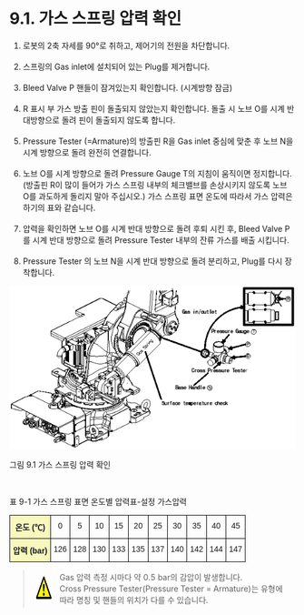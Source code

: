 ﻿# 9.1. 가스 스프링 압력 확인

<ol style="list-style-type:decimal" start="1">
    <li>
로봇의 2축 자세를 90°로 취하고, 제어기의 전원을 차단합니다.
</li><br>
    <li>
스프링의 Gas inlet에 설치되어 있는 Plug를 제거합니다.
</li><br>
    <li>
Bleed Valve P 핸들이 잠겨있는지 확인합니다. (시계방향 잠금)
</li><br>
    <li>
R 표시 부 가스 방출 핀이 돌출되지 않았는지 확인합니다. 돌출 시 노브 O를 시계 반대방향으로 돌려 핀이 돌출되지 않도록 합니다.
</li><br>
    <li>
Pressure Tester (=Armature)의 방출핀 R을 Gas inlet 중심에 맞춘 후 노브 N을 시계 방향으로 돌려 완전히 연결합니다.
</li><br>
    <li>
노브 O를 시계 방향으로 돌려 Pressure Gauge T의 지침이 움직이면 정지합니다. 
(방출핀 R이 많이 들어가 가스 스프링 내부의 체크밸브를 손상시키지 않도록 노브 O를 과도하게 돌리지 말아 주십시오.) 
가스 스프링 표면 온도에 따라서 가스 압력은 하기의 표와 같습니다.
</li><br>
    <li>
압력을 확인하면 노브 O를 시계 반대 방향으로 돌려 후퇴 시킨 후, Bleed Valve P를 시계 반대 방향으로 돌려 Pressure Tester 내부의 잔류 가스를 배출 시킵니다.
</li><br>
    <li>
Pressure Tester 의 노브 N을 시계 반대 방향으로 돌려 분리하고, Plug를 다시 장착합니다.
</li>
</ol>



![](../_assets/그림_9.1_가스스프링_압력_확인.png)

그림 9.1 가스 스프링 압력 확인

</br>

표 9-1 가스 스프링 표면 온도별 압력표-설정 가스압력

<style type="text/css">
.tg  {border-collapse:collapse;border-spacing:0;}
.tg td{border-color:black;border-style:solid;border-width:1px;font-family:Arial, sans-serif;font-size:14px;
  overflow:hidden;padding:10px 5px;word-break:normal;}
.tg th{border-color:black;border-style:solid;border-width:1px;font-family:Arial, sans-serif;font-size:14px;
  font-weight:normal;overflow:hidden;padding:10px 5px;word-break:normal;}
.tg .tg-1e26{background-color:#f8f8be;font-weight:bold;text-align:center;vertical-align:top}
.tg .tg-baqh{text-align:center;vertical-align:top}
</style>
<table class="tg">
<thead>
  <tr>
    <th class="tg-1e26">온도 (℃)</th>
    <th class="tg-baqh">0</th>
    <th class="tg-baqh">5</th>
    <th class="tg-baqh">10</th>
    <th class="tg-baqh">15</th>
    <th class="tg-baqh">20</th>
    <th class="tg-baqh">25</th>
    <th class="tg-baqh">30</th>
    <th class="tg-baqh">35</th>
    <th class="tg-baqh">40</th>
    <th class="tg-baqh">45</th>
  </tr>
</thead>
<tbody>
  <tr>
    <td class="tg-1e26">압력 (bar)</td>
    <td class="tg-baqh">126</td>
    <td class="tg-baqh">128</td>
    <td class="tg-baqh">130</td>
    <td class="tg-baqh">133</td>
    <td class="tg-baqh">135</td>
    <td class="tg-baqh">137</td>
    <td class="tg-baqh">140</td>
    <td class="tg-baqh">142</td>
    <td class="tg-baqh">144</td>
    <td class="tg-baqh">147</td>
  </tr>
</tbody>
</table>


<blockquote>
<table border="0">
<thead>
  <tr>
    <td> <img src="../_assets/주의표시.png" width = 50 height = 40> </td>
    <td colspan="4">Gas 압력 측정 시마다 약 0.5 bar의 감압이 발생합니다.<br>
Cross Pressure Tester(Pressure Tester = Armature)는 유형에 따라 명칭 및 핸들의 위치가 다를 수 있습니다.</td>
  </tr>
</thead>
</table>  
</blockquote>